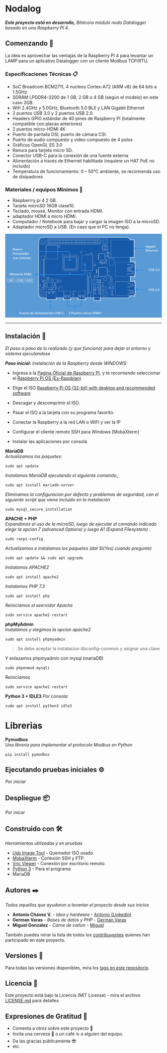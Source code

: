 # Nodalog

_**Este proyecto está en desarrollo,** Bitácora módulo nodo Datalogger basado en una Raspberry PI 4._

## Comenzando 🚀


La idea es aprovechar las ventajas de la Raspberry PI 4 para levantar un LAMP para un aplicativo Datalogger con un cliente Modbus TCP/RTU.


### Especificaciones Técnicas 📋

* SoC Broadcom BCM2711, 4 nucleos Cortex-A72 (ARM v8) de 64 bits a 1.5GHz
* SDRAM LPDDR4-3200 de 1 GB, 2 GB o 4 GB (según el modelo) en este caso 2GB.
* Wifi 2.4GHz y 5.0GHz, Bluetooth 5.0 BLE y LAN Gigabit Ethernet
* 2 puertos USB 3.0 y 2 puertos USB 2.0.
* Headers GPIO estándar de 40 pines de Raspberry Pi (totalmente compatible con placas anteriores)
* 2 puertos micro-HDMI 4K
* Puerto de pantalla DSI, puerto de cámara CSI.
* Puerto de audio compuesto y video compuesto de 4 polos
* Gráficos OpenGL ES 3.0
* Ranura para tarjeta micro SD.
* Conector USB-C para la conexión de una fuente externa
* Alimentación a través de Ethernet habilitada (requiere un HAT PoE no incluido)
* Temperatura de funcionamiento: 0 – 50°C ambiente, se recomienda uso de disipadores

### Materiales / equipos Minimos 📑

* Raspberrry pi 4 2 GB.
* Tarjeta microSD 16GB clase10.
* Teclado, mouse, Monitor con entrada HDMI.
* adaptador HDMI a micro HDMI.
* Computador / Notebook para bajar y cargar la imagen ISO a la microSD.
* Adaptador microSD a USB. (En caso que el PC no tenga).

![Raspberry pi4](images/Rpi4.png)

----------

## Instalación 🔧

_El paso a paso de lo realizado (y que funcionó) para dejar el entorno y sistema ejecutandose_

_**Paso inicial:** Instalación de la Raspberry desde WINDOWS:_


- Ingresa a la [Pagina Oficial de Raspberry PI](https://www.raspberrypi.org/downloads/), y te recomiendo seleccionar el [Raspberry Pi OS (Ex-Raspbian)](https://www.raspberrypi.org/downloads/raspberry-pi-os/)

- Elige el ISO [Raspberry Pi OS (32-bit) with desktop and recommended software](https://downloads.raspberrypi.org/raspios_full_armhf_latest)

- Descagar y descomprimir el ISO.

- Pasar el ISO a la tarjeta con su programa favorito.

- Conectar la Raspberry a la red LAN o WIFI y ver la IP

- Configurar el cliente remoto SSH para Windows [MobaXterm]

- Instalar las aplicaciones por consola 


**MariaDB**  
_Actualizamos los paquetes:_
```
sudo apt update
```

_Instalamos MariaDB ejecutando el siguiente comando__

```
sudo apt install mariadb-server
```

_Eliminamos la configuracion por defecto y problemas de seguridad, con el siguiente script que viene incluido en la instalación_

```
sudo mysql_secure_installation
```

**APACHE + PHP**  
_Expandimos el uso de la microSD, luego de ejecutar el comando indicado elegir la opcion 7 (advanced Options) y luego A1 (Expand Filesystem) :_
```
sudo raspi-config
```

_Actualizamos e instalamos los paquetes (dar Si(Yes) cuando pregunte)_

```
sudo apt update && sudo apt upgrade
```

_Instalamos APACHE2_

```
sudo apt install apache2
```

_Instalamos PHP 7.3_

```
sudo apt install php
```

_Reiniciamos el seervidor Apache_

```
sudo service apache2 restart
```


**phpMyAdmin**  
_Instalamos y elegimos la opcion apache2_ 
```
sudo apt install phpmyadmin
```
> Se debe aceptar la instalacion  dbconfig-common y asignar una clave

Y enlazamos phpmyadmin con mysql (mariaDB)
```
sudo phpenmod mysqli
```

_Reiniciamos_
```
sudo service apache2 restart
```

**Python 3 + IDLE3**
_Por consola:_
```
sudo apt install python3 idle3
```

# Librerias 

**Pymodbus**  
_Una libreria para implementar el protocolo Modbus en Python_ 
```
pip install pymodbus
```


## Ejecutando pruebas iniciales ⚙️

_Por iniciar_


## Despliegue 📦

_Por inicar_

## Construido con 🛠️

_Herramientas utilizadas y en pruebas_

* [Usb Image Tool](https://www.alexpage.de/usb-image-tool/download/) - Quemador ISO usado.
* [MobaXterm](https://mobaxterm.mobatek.net/download-home-edition.html) - Conexión SSH y FTP.
* [Vnc Viewer](https://www.realvnc.com/es/connect/download/viewer/) - Conexión por escritorio remoto.
* [Python 3](https://www.python.org/downloads/) - Para el programa
* MariaDB



## Autores ✒️

_Todos aquellos que ayudaron a levantar el proyecto desde sus inicios_

* **Antonio Chávez V.** - *Idea y hardware* - [Antonio (Linkedin)](https://www.linkedin.com/in/antonio-sisep/)
* **German Varas** - *Bases de datos y PHP* - [German Varas](#)
* **Miguel Gonzalez** - *Carne de cañon* - [Miguel](#)

También puedes mirar la lista de todos los [contribuyentes](https://github.com/ElArroz/Nodalog/graphs/contributors) quíenes han participado en este proyecto. 
## Versiones 📌

Para todas las versiones disponibles, mira los [tags en este repositorio](https://github.com/ElArroz/Nodalog/tags).

## Licencia 📄
Este proyecto está bajo la Licencia (MIT License) - mira el archivo [LICENSE.md](https://github.com/ElArroz/Nodalog/blob/master/LICENSE) para detalles

## Expresiones de Gratitud 🎁

* Comenta a otros sobre este proyecto 📢
* Invita una cerveza 🍺 o un café ☕ a alguien del equipo. 
* Da las gracias públicamente 😎 
* etc.

